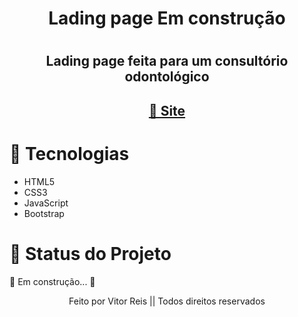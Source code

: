 
<h1 align="center" >Lading page Em construção<h1>
<h2 align="center">Lading page feita para um consultório odontológico </h2>


<h2 color="blue" align="center">
<a href="https://VitorHRD.github.io/Visodonto/">🔗 Site</a>
</h2>

<h1>🚀 Tecnologias</h1>
 
 <ul>
     <li> HTML5
      <li> CSS3
       <li> JavaScript
        <li> Bootstrap
 </ul>
 
<h1 > 🚀 Status do Projeto </h1>
 
 <p > 🚧 Em construção... 🚧 </p>
 
 
 <p align="center">Feito por Vitor Reis || Todos direitos reservados</p>
